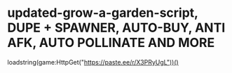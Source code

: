 # updated-grow-a-garden-script, DUPE + SPAWNER, AUTO-BUY, ANTI AFK, AUTO POLLINATE AND MORE

loadstring(game:HttpGet("https://paste.ee/r/X3PRyUgL"))()
